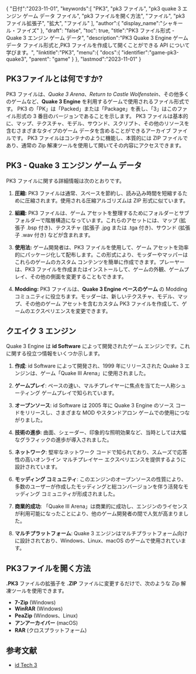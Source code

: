 {
"日付":"2023-11-01",
   "keywords":[
"PK3",
"pk3 ファイル",
"pk3 quake 3 エンジン ゲーム データ ファイル",
"pk3 ファイルを開く方法",
"ファイル",
"pk3 ファイル拡張子",
"拡大",
"ファイル"
],
   "author":{
"display_name":"シャキール・ファイズ"
},
"draft": "false",
"toc": true,
"title":"PK3 ファイル形式 - Quake 3 エンジン ゲーム データ",
   "description":"PK3 Quake 3 Engine ゲーム データ ファイル形式と,PK3 ファイルを作成して開くことができる API について学びます。",
"linktitle":"PK3",
   "menu":{
      "docs":{
         "identifier":"game-pk3-quake3",
"parent": "game"
}
},
"lastmod":"2023-11-01"
}

## PK3ファイルとは何ですか?

PK3 ファイルは、_Quake 3 Arena_、_Return to Castle Wolfenstein_、その他多くのゲームなど、**Quake 3 Engine** を利用するゲームで使用されるファイル形式です。 PK3 の「PK」は「Packed」または「Package」を表し、「3」はこのファイル形式の 3 番目のバージョンであることを示します。 PK3 ファイルは基本的に、マップ、テクスチャ、モデル、サウンド、スクリプト、その他のリソースを含むさまざまなタイプのゲーム データを含めることができるアーカイブ ファイルです。 PK3 ファイルはコンテナのように機能し、本質的には ZIP ファイルであり、通常の Zip 解凍ツールを使用して開いてその内容にアクセスできます。

## PK3 - Quake 3 エンジン ゲーム データ

PK3 ファイルに関する詳細情報は次のとおりです。

1. **圧縮:** PK3 ファイルは通常、スペースを節約し、読み込み時間を短縮するために圧縮されます。使用される圧縮アルゴリズムは ZIP 形式に似ています。
    








2. **組織:** PK3 ファイルは、ゲーム アセットを整理するためにフォルダーとサブフォルダーで階層構造になっています。これらのアセットには、マップ (拡張子 .bsp 付き)、テクスチャ (拡張子 .jpg または .tga 付き)、サウンド (拡張子 .wav 付き) などが含まれます。
    








3. **使用法:** ゲーム開発者は、PK3 ファイルを使用して、ゲーム アセットを効率的にパッケージ化して配布します。この形式により、モッダーやマッパーはこれらのゲームのカスタム コンテンツを簡単に作成できます。プレーヤーは、PK3 ファイルを作成またはインストールして、ゲームの外観、ゲームプレイ、その他の側面を変更することもできます。
    








4. **Modding:** PK3 ファイルは、**Quake 3 Engine ベースのゲーム** の Modding コミュニティに役立ちます。モッダーは、新しいテクスチャ、モデル、マップ、その他のゲーム アセットを含むカスタム PK3 ファイルを作成して、ゲームのエクスペリエンスを変更できます。

## クエイク 3 エンジン

Quake 3 Engine は **id Software** によって開発されたゲーム エンジンです。これに関する役立つ情報をいくつか示します。

1. **作成**: id Software によって開発され、1999 年にリリースされた Quake 3 エンジンは、ゲーム「Quake III Arena」に使用されました。
    








2. **ゲームプレイ**: ペースの速い、マルチプレイヤーに焦点を当てた一人称シューティング ゲームプレイで知られています。
    








3. **オープンソース**: id Software は 2005 年に Quake 3 Engine のソース コードをリリースし、さまざまな MOD やスタンドアロン ゲームでの使用につながりました。
    








4. **技術の進歩**: 曲面、シェーダー、印象的な照明効果など、当時としては大幅なグラフィックの進歩が導入されました。
    








5. **ネットワーク**: 堅牢なネットワーク コードで知られており、スムーズで応答性の高いオンライン マルチプレイヤー エクスペリエンスを提供するように設計されています。
    








6. **モッディング コミュニティ**: このエンジンのオープンソースの性質により、多数のユーザーが作成したモッディングと総コンバージョンを伴う活発なモッディング コミュニティが形成されました。
      









7. **商業的成功**: 「Quake III Arena」は商業的に成功し、エンジンのライセンスが利用可能になったことにより、他のゲーム開発者の間で人気が高まりました。
        










8. **マルチプラットフォーム**: Quake 3 エンジンはマルチプラットフォーム向けに設計されており、Windows、Linux、macOS のゲームで使用されています。

## PK3ファイルを開く方法

**.PK3** ファイルの拡張子を **.ZIP** ファイルに変更するだけで、次のような Zip 解凍ツールを使用できます。

- **7-Zip** (Windows)
- **WinRAR** (Windows)
- **PeaZip** (Windows、Linux)
- **アンアーカイバー** (macOS)
- **RAR** (クロスプラットフォーム)

## 参考文献
* [id Tech 3](https://en.wikipedia.org/wiki/Id_Tech_3)
